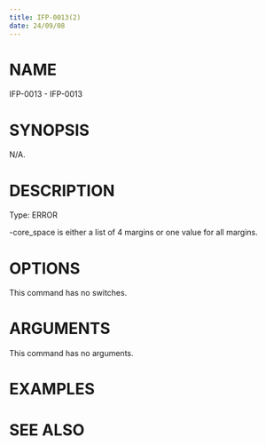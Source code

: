 ```yaml
---
title: IFP-0013(2)
date: 24/09/08
---
```


# NAME

IFP-0013 - IFP-0013

# SYNOPSIS

N/A.

# DESCRIPTION

Type: ERROR

-core_space is either a list of 4 margins or one value for all margins.

# OPTIONS

This command has no switches.

# ARGUMENTS

This command has no arguments.

# EXAMPLES

# SEE ALSO

